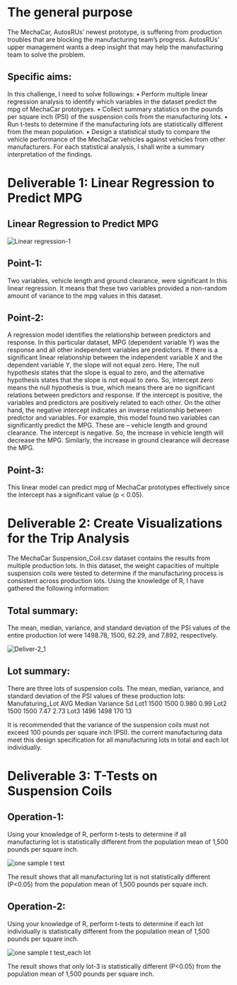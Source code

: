 # The general purpose
The MechaCar, AutosRUs’ newest prototype, is suffering from production troubles that are blocking the manufacturing team’s progress. AutosRUs’ upper management wants a deep insight that may help the manufacturing team to solve the problem.
## Specific aims: 
In this challenge, I need to solve followings: 
•	Perform multiple linear regression analysis to identify which variables in the dataset predict the mpg of MechaCar prototypes. 
•	Collect summary statistics on the pounds per square inch (PSI) of the suspension coils from the manufacturing lots. 
•	Run t-tests to determine if the manufacturing lots are statistically different from the mean population. 
•	Design a statistical study to compare the vehicle performance of the MechaCar vehicles against vehicles from other manufacturers. For each statistical analysis, I shall write a summary interpretation of the findings. 


# Deliverable 1: Linear Regression to Predict MPG
## Linear Regression to Predict MPG
 
![Linear regression-1](https://user-images.githubusercontent.com/100442163/173204656-5656a8a0-e55e-4eac-8a92-9bb9324c7d08.png)

## Point-1: 
Two variables, vehicle length and ground clearance, were significant In this linear regression. It means that these two variables provided a non-random amount of variance to the mpg values in this dataset. 
## Point-2: 
A regression model identifies the relationship between predictors and response. In this particular dataset, MPG (dependent variable Y) was the response and all other independent variables are predictors. If there is a significant linear relationship between the independent variable X and the dependent variable Y, the slope will not equal zero. Here, The null hypothesis states that the slope is equal to zero, and the alternative hypothesis states that the slope is not equal to zero. So, intercept zero means the null hypothesis is true, which means there are no significant relations between predictors and response. 
If the intercept is positive, the variables and predictors are positively related to each other. On the other hand, the negative intercept indicates an inverse relationship between predictor and variables. For example, this model found two variables can significantly predict the MPG. These are – vehicle length and ground clearance. The intercept is negative. So, the increase in vehicle length will decrease the MPG. Similarly, the increase in ground clearance will decrease the MPG. 
## Point-3: 
This linear model can predict mpg of MechaCar prototypes effectively since the intercept has a significant value (p < 0.05). 

# Deliverable 2: Create Visualizations for the Trip Analysis 
The MechaCar Suspension_Coil.csv dataset contains the results from multiple production lots. In this dataset, the weight capacities of multiple suspension coils were tested to determine if the manufacturing process is consistent across production lots. Using the knowledge of R, I have gathered the following information:

## Total summary: 
The mean, median, variance, and standard deviation of the PSI values of the entire production lot were 1498.78, 1500, 62.29, and 7.892, respectively.

![Deliver-2_1](https://user-images.githubusercontent.com/100442163/173204682-93ece2b1-f6b6-47db-b1dc-5e56cef4b628.png)

## Lot summary: 
There are three lots of suspension coils. The mean, median, variance, and standard deviation of the PSI values of these production lots:
Manufaturing_Lot	AVG	Median	Variance	Sd
Lot1	           1500	1500	  0.980	    0.99
Lot2	           1500	1500	  7.47	    2.73
Lot3	           1496	1498	  170	      13

It is recommended that the variance of the suspension coils must not exceed 100 pounds per square inch (PSI). the current manufacturing data meet this design specification for all manufacturing lots in total and each lot individually.

# Deliverable 3: T-Tests on Suspension Coils 
## Operation-1: 
Using your knowledge of R, perform t-tests to determine if all manufacturing lot is statistically different from the population mean of 1,500 pounds per square inch.

 ![one sample t test](https://user-images.githubusercontent.com/100442163/173204724-7d548f4e-3a35-4750-a16d-53625b1ae0ef.png)

The result shows that all manufacturing lot is not statistically different (P<0.05) from the population mean of 1,500 pounds per square inch.

## Operation-2: 
Using your knowledge of R, perform t-tests to determine if each lot individually is statistically different from the population mean of 1,500 pounds per square inch.
 
![one sample t test_each lot](https://user-images.githubusercontent.com/100442163/173204737-26d1ea7a-4c63-4829-8ab0-042984aca059.png)

The result shows that only lot-3 is statistically different (P<0.05) from the population mean of 1,500 pounds per square inch.

